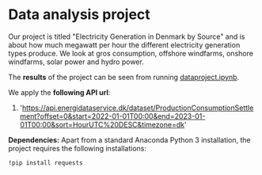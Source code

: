 # Data analysis project

Our project is titled "Electricity Generation in Denmark by Source" and is about how much megawatt per hour the different electricity generation types produce. We look at gros consumption, offshore windfarms, onshore windfarms, solar power and hydro power.

The **results** of the project can be seen from running [dataproject.ipynb](dataproject.ipynb).

We apply the **following API url**:

1.  'https://api.energidataservice.dk/dataset/ProductionConsumptionSettlement?offset=0&start=2022-01-01T00:00&end=2023-01-01T00:00&sort=HourUTC%20DESC&timezone=dk'

**Dependencies:** Apart from a standard Anaconda Python 3 installation, the project requires the following installations:

``!pip install requests``